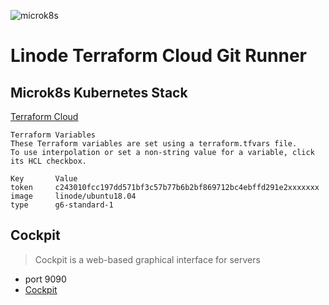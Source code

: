 ![microk8s](https://repository-images.githubusercontent.com/132732601/e3882d80-e367-11e9-8177-a6d5ec3eaff3)
# Linode Terraform Cloud Git Runner
## Microk8s Kubernetes Stack

[Terraform Cloud](https://www.terraform.io/cloud)

```
Terraform Variables
These Terraform variables are set using a terraform.tfvars file. 
To use interpolation or set a non-string value for a variable, click its HCL checkbox.

Key	      Value	
token     c243010fcc197dd571bf3c57b77b6b2bf869712bc4ebffd291e2xxxxxxx
image     linode/ubuntu18.04	
type      g6-standard-1	
```

## Cockpit
> Cockpit is a web-based graphical interface for servers
- port 9090
- [Cockpit](https://cockpit-project.org/)
